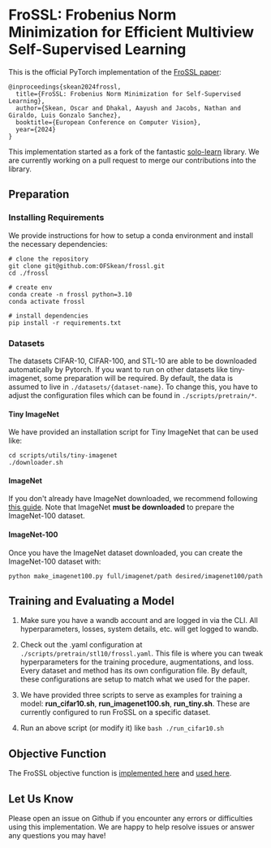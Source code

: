# FroSSL: Frobenius Norm Minimization for Efficient Multiview Self-Supervised Learning

This is the official PyTorch implementation of the [FroSSL paper](https://arxiv.org/pdf/2310.02903):

```
@inproceedings{skean2024frossl,
  title={FroSSL: Frobenius Norm Minimization for Self-Supervised Learning},
  author={Skean, Oscar and Dhakal, Aayush and Jacobs, Nathan and Giraldo, Luis Gonzalo Sanchez},
  booktitle={European Conference on Computer Vision},
  year={2024}
}
```
This implementation started as a fork of the fantastic [solo-learn](https://github.com/vturrisi/solo-learn.git) library. We are currently working on a pull request to merge our contributions into the library.

## Preparation
### Installing Requirements
We provide instructions for how to setup a conda environment and install the necessary dependencies:

```
# clone the repository
git clone git@github.com:OFSkean/frossl.git
cd ./frossl

# create env
conda create -n frossl python=3.10
conda activate frossl

# install dependencies
pip install -r requirements.txt
```

### Datasets
The datasets CIFAR-10, CIFAR-100, and STL-10 are able to be downloaded automatically by Pytorch. If you want to run on other datasets like tiny-imagenet, some preparation will be required. By default, the data is assumed to live in `./datasets/{dataset-name}`. To change this, you have to adjust the configuration files which can be found in `./scripts/pretrain/*`.

#### Tiny ImageNet
We have provided an installation script for Tiny ImageNet that can be used like:

```
cd scripts/utils/tiny-imagenet
./downloader.sh
```

#### ImageNet
If you don't already have ImageNet downloaded, we recommend following [this guide](https://cloud.google.com/tpu/docs/imagenet-setup#download-dataset). Note that ImageNet **must be downloaded** to prepare the ImageNet-100 dataset.

#### ImageNet-100
Once you have the ImageNet dataset downloaded, you can create the ImageNet-100 dataset with:

```
python make_imagenet100.py full/imagenet/path desired/imagenet100/path
```

## Training and Evaluating a Model
1. Make sure you have a wandb account and are logged in via the CLI. All hyperparameters, losses, system details, etc. will get logged to wandb.

2. Check out the .yaml configuration at `./scripts/pretrain/stl10/frossl.yaml`. This file is where you can tweak hyperparameters for the training procedure, augmentations, and loss. Every dataset and method has its own configuration file. By default, these configurations are setup to match what we used for the paper.

3. We have provided three scripts to serve as examples for training a model: **run_cifar10.sh**, **run_imagenet100.sh**, **run_tiny.sh**. These are currently configured to run FroSSL on a specific dataset. 

4. Run an above script (or modify it) like  `bash ./run_cifar10.sh`


## Objective Function
The FroSSL objective function is [implemented here](https://github.com/OFSkean/FroSSL/blob/main/solo/losses/frossl.py) and [used here](https://github.com/OFSkean/FroSSL/blob/main/solo/methods/frossl.py).

## Let Us Know
Please open an issue on Github if you encounter any errors or difficulties using this implementation. We are happy to help resolve issues or answer any questions you may have!
